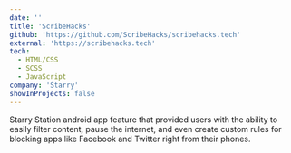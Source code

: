 ```yaml
---
date: ''
title: 'ScribeHacks'
github: 'https://github.com/ScribeHacks/scribehacks.tech'
external: 'https://scribehacks.tech'
tech:
  - HTML/CSS
  - SCSS
  - JavaScript
company: 'Starry'
showInProjects: false
---
```


Starry Station android app feature that provided users with the ability to easily filter content, pause the internet, and even create custom rules for blocking apps like Facebook and Twitter right from their phones.
